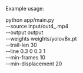 Example usage:

python app/main.py \
    --source input/out4_.mp4 \
    --output output \
    --weights weights/yolov8x.pt \
    --trail-len 30 \
    --line 0.3 0 0.3 1 \
    --min-frames 10 \
    --min-displacement 20
